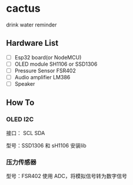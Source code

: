 # cactus

drink water reminder

## Hardware List
- [ ] Esp32 board(or NodeMCU)
- [ ] OLED module SH1106 or SSD1306
- [ ] Pressure Sensor FSR402
- [ ] Audio amplifier LM386
- [ ] Speaker

## How To

### OLED I2C
接口：
SCL SDA

型号：SSD1306 和 sH1106
安装lib

### 压力传感器
型号：FSR402
使用 ADC，将模拟信号转为数字信号
